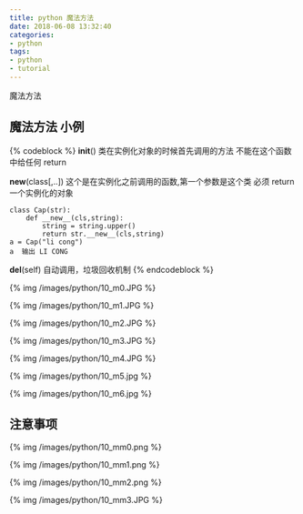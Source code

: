 ```yaml
---
title: python 魔法方法
date: 2018-06-08 13:32:40
categories:
- python
tags:
- python
- tutorial
---
```

魔法方法

<!-- more -->

## 魔法方法 小例

{% codeblock %}
__init__()
	类在实例化对象的时候首先调用的方法
	不能在这个函数中给任何 return

__new__(class[,..])
	这个是在实例化之前调用的函数,第一个参数是这个类
	必须 return一个实例化的对象

	class Cap(str):
		def __new__(cls,string):
			string = string.upper()
			return str.__new__(cls,string)
	a = Cap("li cong")
	a  输出 LI CONG


__del__(self)
	自动调用，垃圾回收机制
{% endcodeblock %}

{% img /images/python/10_m0.JPG %}

{% img /images/python/10_m1.JPG %}

{% img /images/python/10_m2.JPG %}

{% img /images/python/10_m3.JPG %}

{% img /images/python/10_m4.JPG %}

{% img /images/python/10_m5.jpg %}

{% img /images/python/10_m6.jpg %}

## 注意事项

{% img /images/python/10_mm0.png %}

{% img /images/python/10_mm1.png %}

{% img /images/python/10_mm2.png %}

{% img /images/python/10_mm3.JPG %}
